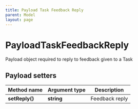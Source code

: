 ```yaml
---
title: Payload Task Feedback Reply
parent: Model
layout: page
---
```


# PayloadTaskFeedbackReply

Payload object required to reply to feedback given to a Task

## Payload setters

Method name | Argument type | Description
------------ | ------------- | -------------
**setReply()** | **string** | Feedback reply

